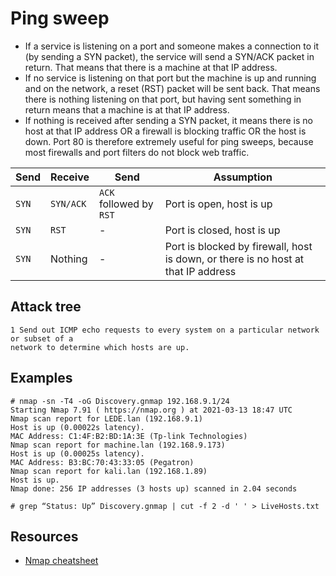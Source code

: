 # Ping sweep

* If a service is listening on a port and someone makes a connection to it (by sending a SYN packet), the service will send a SYN/ACK packet in return. That means that there is a machine at that IP address.
* If no service is listening on that port but the machine is up and running and on the network, a reset (RST) packet will be sent back. That means there is nothing listening on that port, but having sent something in return means that a machine is at that IP address.
* If nothing is received after sending a SYN packet, it means there is no host at that IP address OR a firewall is blocking traffic OR the host is down. Port 80 is therefore extremely useful for ping sweeps, because most firewalls and port filters do not block web traffic.

|Send |Receive  |Send |Assumption  |
| --- | --- | --- | --- | 
|`SYN`|`SYN/ACK`|`ACK` followed by `RST`|Port is open, host is up|
|`SYN`|`RST`|-|Port is closed, host is up|
|`SYN`|Nothing|-|Port is blocked by firewall, host is down, or there is no host at that IP address|

## Attack tree

```
1 Send out ICMP echo requests to every system on a particular network or subset of a 
network to determine which hosts are up.
```

## Examples

```
# nmap -sn -T4 -oG Discovery.gnmap 192.168.9.1/24  
Starting Nmap 7.91 ( https://nmap.org ) at 2021-03-13 18:47 UTC
Nmap scan report for LEDE.lan (192.168.9.1)
Host is up (0.00022s latency).
MAC Address: C1:4F:B2:BD:1A:3E (Tp-link Technologies)
Nmap scan report for machine.lan (192.168.9.173)
Host is up (0.00025s latency).
MAC Address: B3:BC:70:43:33:05 (Pegatron)
Nmap scan report for kali.lan (192.168.1.89)
Host is up.
Nmap done: 256 IP addresses (3 hosts up) scanned in 2.04 seconds

# grep “Status: Up” Discovery.gnmap | cut -f 2 -d ' ' > LiveHosts.txt
```

## Resources

* [Nmap cheatsheet](https://github.com/tymyrddin/nest-egg/blob/main/cheatsheets/Nmap-cheatsheet.md)
